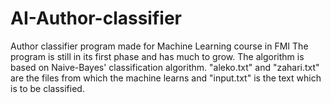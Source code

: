 # AI-Author-classifier
Author classifier program made for Machine Learning course in FMI
The program is still in its first phase and has much to grow. The algorithm is based on Naive-Bayes' classification algorithm.
"aleko.txt" and "zahari.txt" are the files from which the machine learns and "input.txt" is the text which is to be classified.
